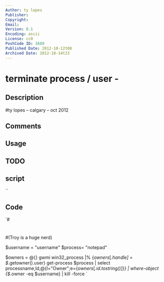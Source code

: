 ```yaml
---
Author: ty lopes
Publisher: 
Copyright: 
Email: 
Version: 0.1
Encoding: ascii
License: cc0
PoshCode ID: 3689
Published Date: 2012-10-12t08
Archived Date: 2012-10-14t23
---
```


# terminate process / user - 

## Description

#ty lopes – calgary – oct 2012

## Comments



## Usage



## TODO



## script

``

## Code

`#
 #
 #(Troy is a huge nerd)
 
 
 $username = "username"
 $process= "notepad"
 
 $owners = @{}
 gwmi win32_process |% {$owners[$_.handle] = $_.getowner().user}
 get-process $process | select processname,Id,@{l="Owner";e={$owners[$_.id.tostring()]}} | where-object {$_.owner -eq $username} | kill -force
`

